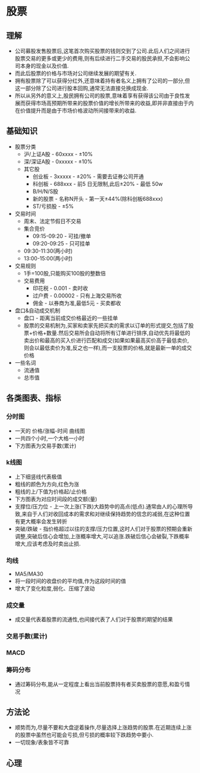 # 股票

## 理解
- 公司募股发售股票后,这笔首次购买股票的钱则交到了公司.此后人们之间进行股票交易的更多或更少的费用,则有后续进行二手交易的股民承担,不会影响公司本身的现金以及价值.
- 而此后股票的价格与市场对公司继续发展的期望有关.
- 拥有股票除了可以获得分红外,还意味着持有者名义上拥有了公司的一部分,但这一部分除了公司进行股本回购,通常无法直接兑换成现金.
- 所以从另外的意义上,股民拥有公司的股票,意味着享有获得该公司由于良性发展而获得市场高预期所带来的股票价值的增长所带来的收益,即并非直接由于内在价值提升而是由于市场价格波动所间接带来的收益.


## 基础知识
- 股票分类
  - 沪/上证A股 - 60xxxx - ±10%
  - 深/深证A股 - 0xxxxx - ±10%
  - 其它股
    - 创业板 - 3xxxxx - ±20% - 需要去证券公司开通
    - 科创板 - 688xxx - 前5 日无限制,此后±20% - 最低 50w
    - B/H/N/S股
    - 新的股票 - 名称N开头 - 第一天±44%(除科创板688xxx)
    - ST/亏损股 - ±5%
- 交易时间
  - 周末、法定节假日不交易
  - 集合竞价
    - 09:15-09:20 - 可挂/撤单
    - 09:20-09:25 - 只可挂单
  - 09:30-11:30(两小时)
  - 13:00-15:00(两小时)
- 交易规则
  - 1手=100股,只能购买100股的整数倍
  - 交易费用
    - 印花税 - 0.001 - 卖时收
    - 过户费 - 0.00002 - 只有上海交易所收
    - 佣金 - 以券商为准,最低5元 - 买卖都收
- 盘口&自动成交机制
  - 盘口 - 距离当前成交价格最近的一些挂单
  - 股票的交易机制为,买家和卖家先把买卖的需求以订单的形式提交,包括了股票+价格+数量.然后交易所会自动将所有订单进行排序,自动优先将最低的卖出价和最高的买入价进行匹配和成交(如果如果最高买价高于最低卖价,则会以最低卖价为准,反之也一样),而一支股票的价格,就是最新一单的成交价格
- 一些名词
  - 流通值
  - 总市值


## 各类图表、指标
### 分时图
- 一天的 价格/涨幅-时间 曲线图
- 一共四个小时,一个大格一小时
- 下方图表为交易手数(累计)
### k线图
- 上下细竖线代表极值
- 粗线的颜色为方向,红色为涨
- 粗线的上/下值为价格起/止价格
- 下方图表为对应时间段的成交额(量)
- 支撑位/压力位 - 上一次上涨(下跌)大趋势中的高点(低点).通常由人的心理所导致,来自于人们对收回成本的需求和对继续保持趋势的信念的减弱,在这种位置有更大概率会发生转折
- 突破/跌破 - 指价格超过以往的支撑/压力位置,这时人们对于股票的预期会重新调整,突破后信心会增加,上涨概率增大,可以追涨.跌破后信心会破裂,下跌概率增大,应该考虑及时卖出止损.
### 均线
- MA5/MA30
- 将一段时间的收盘价的平均值,作为这段时间的值
- 增大了变化粒度,弱化、压缩了波动
### 成交量
- 成交量代表着股票的流通性,也间接代表了人们对于股票的期望的结果
### 交易手数(累计)
### MACD
### 筹码分布
- 通过筹码分布,能从一定程度上看出当前股票持有者买卖股票的意愿,和盈亏情况

## 方法论
- 顺势而为,尽量不要和大盘逆着操作,尽量选择上涨趋势的股票.在近期连续上涨的股票中虽然也可能会亏损,但亏损的概率较下跌趋势中要小.
- 一切现象/表象皆不可靠

## 心理
